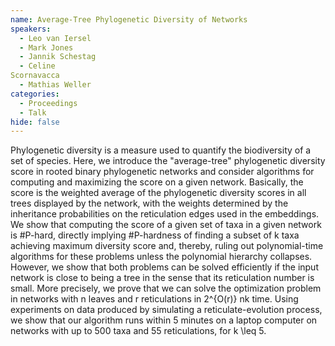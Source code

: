 ```yaml
---
name: Average-Tree Phylogenetic Diversity of Networks
speakers:
  - Leo van Iersel
  - Mark Jones
  - Jannik Schestag
  - Celine
Scornavacca
  - Mathias Weller
categories:
  - Proceedings
  - Talk
hide: false
---
```


Phylogenetic diversity is a measure used to quantify the
biodiversity of a set of species.
Here,  we introduce the "average-tree" phylogenetic
diversity score in rooted binary phylogenetic networks and
consider algorithms for computing and maximizing the score
on a given network.
Basically, the score is the weighted average of the
phylogenetic diversity scores in all trees displayed by the
network, with the weights determined by the inheritance
probabilities on the reticulation edges used in the
embeddings.
We show that computing the score of a given set of taxa in
a given network is #P-hard, directly implying #P-hardness
of finding a subset of k taxa achieving maximum diversity
score and, thereby, ruling out polynomial-time algorithms
for these problems unless the polynomial hierarchy
collapses.
However, we show that both problems can be solved
efficiently if the input network is close to being a tree
in the sense that its reticulation number is small.
More precisely, we prove that we can solve the optimization
problem in networks with n leaves and r reticulations
in 2^{O(r)} nk time.
Using experiments on data produced by simulating a
reticulate-evolution process, we show that our algorithm
runs within 5 minutes on a laptop computer on networks with
up to 500 taxa and 55 reticulations, for k \leq 5.